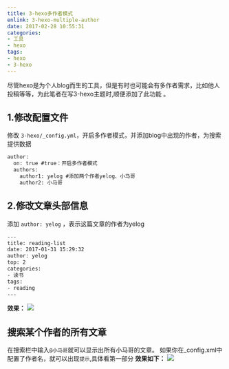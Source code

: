 ```yaml
---
title: 3-hexo多作者模式
enlink: 3-hexo-multiple-author
date: 2017-02-28 10:55:31
categories:
- 工具
- hexo
tags:
- hexo
- 3-hexo
---
```

尽管hexo是为个人blog而生的工具，但是有时也可能会有多作者需求，比如他人投稿等等，为此笔者在写3-hexo主题时,顺便添加了此功能 。

## 1.修改配置文件
修改 `3-hexo/_config.yml`，开启多作者模式，并添加blog中出现的作者，为搜索提供数据
```xml
author:
  on: true #true：开启多作者模式
  authors:
    author1: yelog #添加两个作者yelog、小马哥
    author2: 小马哥
```

## 2.修改文章头部信息
添加 `author: yelog` ，表示这篇文章的作者为yelog
```xml
---
title: reading-list
date: 2017-01-31 15:29:32
author: yelog
top: 2
categories:
- 读书
tags:
- reading
---
```
**效果：**
![](https://cdn.jsdelivr.net/gh/yelog/assets/images/Fjq0M7pBzl6fsnC3ivpqMsdLdXc0.png)

## 搜索某个作者的所有文章
在搜索栏中输入`@小马哥`就可以显示出所有小马哥的文章。
如果你在_config.xml中配置了作者名，就可以出现`提示`,具体看第一部分
**效果如下：**
![](https://cdn.jsdelivr.net/gh/yelog/assets/images/Fm2PK5W9Rd6ojYq055zZoWcbioAn.gif)
